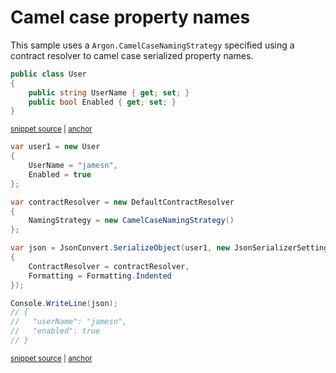 # Camel case property names

This sample uses a `Argon.CamelCaseNamingStrategy` specified using a contract resolver to camel case serialized property names.

<!-- snippet: NamingStrategyCamelCaseTypes -->
<a id='snippet-NamingStrategyCamelCaseTypes'></a>
```cs
public class User
{
    public string UserName { get; set; }
    public bool Enabled { get; set; }
}
```
<sup><a href='/src/ArgonTests/Documentation/Samples/Serializer/NamingStrategyCamelCase.cs#L7-L15' title='Snippet source file'>snippet source</a> | <a href='#snippet-NamingStrategyCamelCaseTypes' title='Start of snippet'>anchor</a></sup>
<!-- endSnippet -->

<!-- snippet: NamingStrategyCamelCaseUsage -->
<a id='snippet-NamingStrategyCamelCaseUsage'></a>
```cs
var user1 = new User
{
    UserName = "jamesn",
    Enabled = true
};

var contractResolver = new DefaultContractResolver
{
    NamingStrategy = new CamelCaseNamingStrategy()
};

var json = JsonConvert.SerializeObject(user1, new JsonSerializerSettings
{
    ContractResolver = contractResolver,
    Formatting = Formatting.Indented
});

Console.WriteLine(json);
// {
//   "userName": "jamesn",
//   "enabled": true
// }
```
<sup><a href='/src/ArgonTests/Documentation/Samples/Serializer/NamingStrategyCamelCase.cs#L20-L45' title='Snippet source file'>snippet source</a> | <a href='#snippet-NamingStrategyCamelCaseUsage' title='Start of snippet'>anchor</a></sup>
<!-- endSnippet -->

